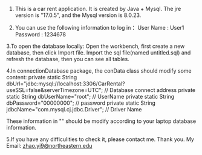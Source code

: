 1. This is a car rent application. It is created by Java + Mysql.
The jre version is "17.0.5”, and the Mysql version is 8.0.23.

2. You can use the following information to log in：
User Name : User1
Password : 1234678

3.To open the database locally: Open the workbench, first create a new database, 
then click Import file. Import the sql file(named untitled.sql) and refresh the database, then you can see all tables.

4.In connectionDatabase package, the conData class should modify some content:
  private static String dbUrl="jdbc:mysql://localhost:3306/CarRental?useSSL=false&serverTimezone=UTC"; // Database connect address
	private static String dbUserName="root"; // UserName
	private static String dbPassword="00000000"; // password
	private static String jdbcName="com.mysql.cj.jdbc.Driver"; // Driver Name
  
  These information in "" should be modify according to your laptop database information.

5.If you have any difficulities to check it, please contact me. Thank you.
My Email: zhao.yi9@northeastern.edu
